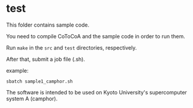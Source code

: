 test
====

This folder contains sample code.

You need to compile CoToCoA and the sample code in order to run them.

Run `make` in the `src` and `test` directories, respectively.

After that, submit a job file (.sh).

example:
```
sbatch sample1_camphor.sh
```

The software is intended to be used on Kyoto University's supercomputer system A (camphor).
